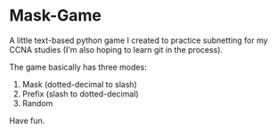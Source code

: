 # Mask-Game
A little text-based python game I created to practice subnetting for my CCNA studies (I'm also hoping to learn git in the process).

The game basically has three modes:
1. Mask (dotted-decimal to slash)
2. Prefix (slash to dotted-decimal)
3. Random

Have fun.
